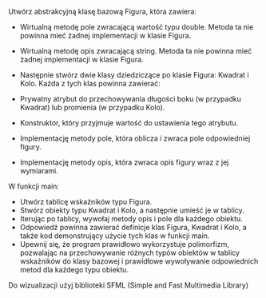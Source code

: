 Utwórz abstrakcyjną klasę bazową Figura, która zawiera:

- Wirtualną metodę pole zwracającą wartość typu double. Metoda ta nie powinna mieć żadnej implementacji w klasie Figura.
- Wirtualną metodę opis zwracającą string. Metoda ta nie powinna mieć żadnej implementacji w klasie Figura.
- Następnie stwórz dwie klasy dziedziczące po klasie Figura: Kwadrat i Kolo. Każda z tych klas powinna zawierać:

- Prywatny atrybut do przechowywania długości boku (w przypadku Kwadrat) lub promienia (w przypadku Kolo).
- Konstruktor, który przyjmuje wartość do ustawienia tego atrybutu.
- Implementację metody pole, która oblicza i zwraca pole odpowiedniej figury.
- Implementację metody opis, która zwraca opis figury wraz z jej wymiarami.

W funkcji main:

- Utwórz tablicę wskaźników typu Figura.
- Stwórz obiekty typu Kwadrat i Kolo, a następnie umieść je w tablicy.
- Iterując po tablicy, wywołaj metody opis i pole dla każdego obiektu.
- Odpowiedź powinna zawierać definicje klas Figura, Kwadrat i Kolo, a także kod demonstrujący użycie tych klas w funkcji main. 
- Upewnij się, że program prawidłowo wykorzystuje polimorfizm, 
pozwalając na przechowywanie różnych typów obiektów w tablicy wskaźników do klasy bazowej i prawidłowe wywoływanie odpowiednich metod dla każdego typu obiektu.

Do wizualizacji użyj biblioteki SFML (Simple and Fast Multimedia Library) 


